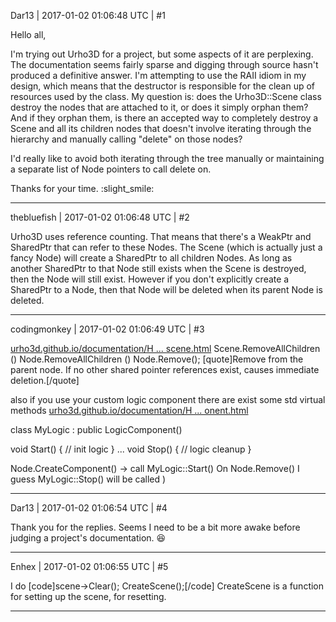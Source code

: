 Dar13 | 2017-01-02 01:06:48 UTC | #1

Hello all,

I'm trying out Urho3D for a project, but some aspects of it are perplexing. The documentation seems fairly sparse and digging through source hasn't produced a definitive answer. I'm attempting to use the RAII idiom in my design, which means that the destructor is responsible for the clean up of resources used by the class. My question is: does the Urho3D::Scene class destroy the nodes that are attached to it, or does it simply orphan them? And if they orphan them, is there an accepted way to completely destroy a Scene and all its children nodes that doesn't involve iterating through the hierarchy and manually calling "delete" on those nodes?

I'd really like to avoid both iterating through the tree manually or maintaining a separate list of Node pointers to call delete on.

Thanks for your time.  :slight_smile:

-------------------------

thebluefish | 2017-01-02 01:06:48 UTC | #2

Urho3D uses reference counting. That means that there's a WeakPtr and SharedPtr that can refer to these Nodes. The Scene (which is actually just a fancy Node) will create a SharedPtr to all children Nodes. As long as another SharedPtr to that Node still exists when the Scene is destroyed, then the Node will still exist. However if you don't explicitly create a SharedPtr to a Node, then that Node will be deleted when its parent Node is deleted.

-------------------------

codingmonkey | 2017-01-02 01:06:49 UTC | #3

[urho3d.github.io/documentation/H ... scene.html](http://urho3d.github.io/documentation/HEAD/class_urho3_d_1_1_scene.html)
Scene.RemoveAllChildren ()
Node.RemoveAllChildren ()
Node.Remove();
[quote]Remove from the parent node. If no other shared pointer references exist, causes immediate deletion.[/quote]

also if you use your custom logic component there are exist some std virtual methods
[urho3d.github.io/documentation/H ... onent.html](http://urho3d.github.io/documentation/HEAD/class_urho3_d_1_1_logic_component.html)
 
class MyLogic : public LogicComponent()

void Start() 
{
// init logic
}
...
void Stop() 
{
// logic cleanup
}

Node.CreateComponent<MyLogic>() -> call MyLogic::Start() 
On Node.Remove() I guess MyLogic::Stop() will be called )

-------------------------

Dar13 | 2017-01-02 01:06:54 UTC | #4

Thank you for the replies. Seems I need to be a bit more awake before judging a project's documentation.  :laughing:

-------------------------

Enhex | 2017-01-02 01:06:55 UTC | #5

I do
[code]scene->Clear();
CreateScene();[/code]
CreateScene is a function for setting up the scene, for resetting.

-------------------------

